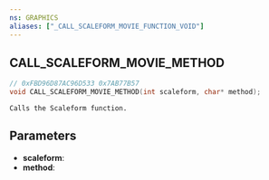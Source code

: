 ```yaml
---
ns: GRAPHICS
aliases: ["_CALL_SCALEFORM_MOVIE_FUNCTION_VOID"]
---
```

## CALL_SCALEFORM_MOVIE_METHOD

```c
// 0xFBD96D87AC96D533 0x7AB77B57
void CALL_SCALEFORM_MOVIE_METHOD(int scaleform, char* method);
```

```
Calls the Scaleform function.  
```

## Parameters
* **scaleform**: 
* **method**: 

